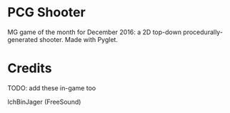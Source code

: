 # PCG Shooter
MG game of the month for December 2016: a 2D top-down procedurally-generated shooter. Made with Pyglet.

# Credits

TODO: add these in-game too

IchBinJager (FreeSound)